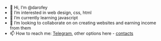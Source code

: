 - 👋 Hi, I’m @darofey
- 👀 I’m interested in web design, css, html
- 🌱 I’m currently learning javascript
- 💞️ I’m looking to collaborate on on creating websites and earning income from them
- 📫 How to reach me: [Telegram](https://t.me/likeblik), other options here - [contacts](https://likeblik.ru/contacts/)

<!---
darofey/darofey is a ✨ special ✨ repository because its `README.md` (this file) appears on your GitHub profile.
You can click the Preview link to take a look at your changes.
--->
